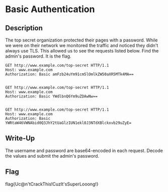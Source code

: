 # Basic Authentication

## Description

The top secret organization protected their pages with a password.
While we were on their network we monitored the traffic and noticed they didn't always use TLS. This allowed us to see the requests listed below.
Find the admin's password. It is the flag.


	GET http://www.example.com/top-secret HTTP/1.1
	Host: www.example.com
	Authorization: Basic amFzb24uYm91cm5lOmlkZW50aXR5MTk4MA==
	
	
	GET http://www.example.com/top-secret HTTP/1.1
	Host: www.example.com
	Authorization: Basic YWdlbnQ6Ym9uZDAwNw==
	
	
	GET http://www.example.com/top-secret HTTP/1.1
	Host: www.example.com
	Authorization: Basic YWRtaW46VWNAbid0Q3JhY2tUaGlzIUN1ekl0J3NTdXBlckxvb29uZyE=

## Write-Up

The username and password are base64-encoded in each request. Decode the values and submit the admin's password.

## Flag

flag{Uc@n'tCrackThis!CuzIt'sSuperLooong!}